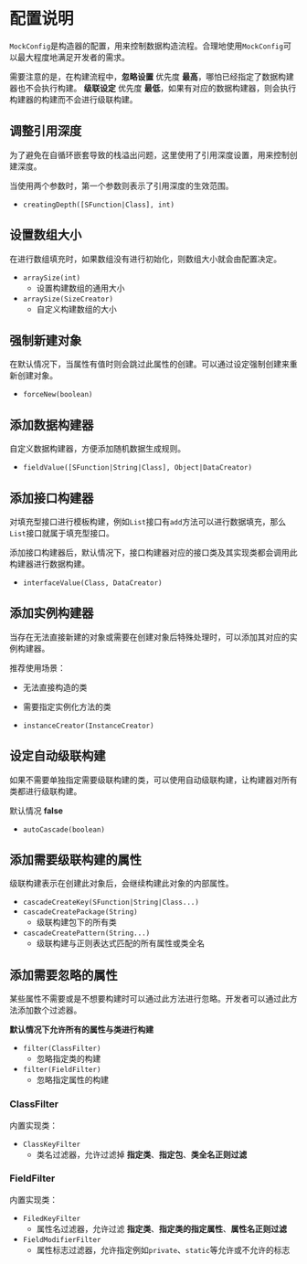# 配置说明

`MockConfig`是构造器的配置，用来控制数据构造流程。合理地使用`MockConfig`可以最大程度地满足开发者的需求。

需要注意的是，在构建流程中，__忽略设置__ 优先度 __最高__，哪怕已经指定了数据构建器也不会执行构建。
__级联设定__ 优先度 __最低__，如果有对应的数据构建器，则会执行构建器的构建而不会进行级联构建。

## 调整引用深度

为了避免在自循环嵌套导致的栈溢出问题，这里使用了引用深度设置，用来控制创建深度。

当使用两个参数时，第一个参数则表示了引用深度的生效范围。

- `creatingDepth([SFunction|Class], int)`

## 设置数组大小

在进行数组填充时，如果数组没有进行初始化，则数组大小就会由配置决定。

- `arraySize(int)`
  - 设置构建数组的通用大小
- `arraySize(SizeCreator)`
  - 自定义构建数组的大小

## 强制新建对象

在默认情况下，当属性有值时则会跳过此属性的创建。可以通过设定强制创建来重新创建对象。

- `forceNew(boolean)`

## 添加数据构建器

自定义数据构建器，方便添加随机数据生成规则。

- `fieldValue([SFunction|String|Class], Object|DataCreator)`

## 添加接口构建器

对填充型接口进行模板构建，例如`List`接口有`add`方法可以进行数据填充，那么`List`接口就属于填充型接口。

添加接口构建器后，默认情况下，接口构建器对应的接口类及其实现类都会调用此构建器进行数据构建。

- `interfaceValue(Class, DataCreator)`

## 添加实例构建器

当存在无法直接新建的对象或需要在创建对象后特殊处理时，可以添加其对应的实例构建器。

推荐使用场景：
- 无法直接构造的类
- 需要指定实例化方法的类

- `instanceCreator(InstanceCreator)`

## 设定自动级联构建

如果不需要单独指定需要级联构建的类，可以使用自动级联构建，让构建器对所有类都进行级联构建。

默认情况 __false__

- `autoCascade(boolean)`

## 添加需要级联构建的属性

级联构建表示在创建此对象后，会继续构建此对象的内部属性。

- `cascadeCreateKey(SFunction|String|Class...)`
- `cascadeCreatePackage(String)`
  - 级联构建包下的所有类
- `cascadeCreatePattern(String...)`
  - 级联构建与正则表达式匹配的所有属性或类全名

## 添加需要忽略的属性

某些属性不需要或是不想要构建时可以通过此方法进行忽略。开发者可以通过此方法添加数个过滤器。

__默认情况下允许所有的属性与类进行构建__

- `filter(ClassFilter)`
  - 忽略指定类的构建
- `filter(FieldFilter)`
  - 忽略指定属性的构建

### ClassFilter

内置实现类：
- `ClassKeyFilter`
  - 类名过滤器，允许过滤掉 __指定类__、__指定包__、__类全名正则过滤__

### FieldFilter

内置实现类：
- `FiledKeyFilter`
  - 属性名过滤器，允许过滤 __指定类__、__指定类的指定属性__、__属性名正则过滤__
- `FieldModifierFilter`
  - 属性标志过滤器，允许指定例如`private`、`static`等允许或不允许的标志
